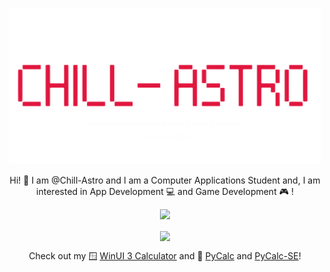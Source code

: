 <p align="center">
  <img src="https://github.com/Chill-Astro/Chill-Astro/blob/main/Brand.png" width="500px">
</p>

<p align="center">
Hi! 👋 I am @Chill-Astro and I am a Computer Applications Student and, I am interested in App Development 💻 and Game Development 🎮 !
</p>


<p align="center">
    <img width="370" src="https://github-readme-stats.vercel.app/api?username=chill-astro&show_icons=true&hide_border=false&theme=holi">
</p>

<p align="center"><img align="center" width="320" src="https://github-readme-stats.vercel.app/api/top-langs?username=chill-astro&show_icons=true&layout=compact&theme=holi"/>
</p>

<p align="center">
Check out my 🪟 <a href="https://github.com/Chill-Astro/Calculator">WinUI 3 Calculator</a> and 🐍 <a href="https://github.com/Chill-Astro/PyCalc">PyCalc</a> and <a href="https://github.com/Chill-Astro/PyCalc-SE">PyCalc-SE</a>!
</p>

<!---
Chill-Astro/Chill-Astro is a ✨ special ✨ repository because its `README.md` (this file) appears on your GitHub profile.
You can click the Preview link to take a look at your changes.
--->
